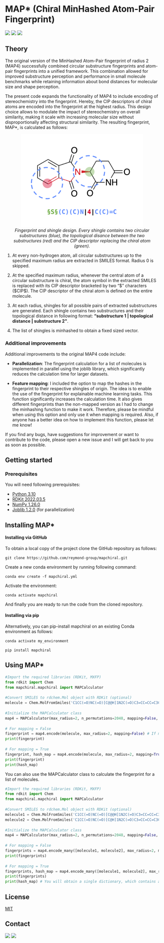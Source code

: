 # **MAP*** (Chiral MinHashed Atom-Pair Fingerprint)

<img src="https://img.shields.io/pypi/v/mapchiral?color=success&label=Version&style=flat-square"/> <img src="https://img.shields.io/badge/Python-3.10-blue?style=flat-square"/> <img src="https://img.shields.io/badge/License-MIT-yellow?style=flat-square"/>

## Theory

The original version of the MinHashed Atom-Pair fingerprint of radius 2 (MAP4) successfully combined circular substructure fingerprints and atom-pair fingerprints into a unified framework. This combination allowed for improved substructure perception and performance in small molecule benchmarks while retaining information about bond distances for molecular size and shape perception.

The present code expands the functionality of MAP4 to include encoding of stereochemistry into the fingerprint. Hereby, the CIP descriptors of chiral atoms are encoded into the fingerprint at the highest radius. This design choice allows to modulate the impact of stereochemistry on overall similarity, making it scale with increasing molecular size without disproportionally affecting structural similarity. The resulting fingerprint, MAP*, is calculated as follows:

<p align="center">
    <img src="readme_figures/shingle.png" alt="shingles" width="400"/>
    <br>
    <em>Fingerprint and shingle design. Every shingle contains two circular substructures (blue), the topological disance between the two substructures (red) and the CIP descriptor replacing the chiral atom (green). </em>
</p>


1. At every non-hydrogen atom, all circular substructures up to the specified maximum radius are extracted in SMILES format. Radius 0 is skipped.

2. At the specified maximum radius, whenever the central atom of a circular substructure is chiral, the atom symbol in the extracted SMILES is replaced with its CIP descriptor bracketed by two “\$” characters (\$CIP\$). The CIP descriptor of the chiral atom is defined on the entire molecule.

3. At each radius, shingles for all possible pairs of extracted substructures are generated. Each shingle contains two substructures and their topological distance in following format: **“substructure 1 | topological distance | substructure 2"**.

4. The list of shingles is minhashed to obtain a fixed sized vector. 

### Additional improvements 

Additional improvements to the original MAP4 code include: 

* **Parallelization**: The fingerprint calculation for a list of molecules is implemented in parallel using the joblib library, which significantly reduces the calculation time for larger datasets. 

* **Feature mapping**: I included the option to map the hashes in the fingerprint to their respective shingles of origin. The idea is to enable the use of the fingerprint for explainable machine learning tasks. This function significantly increases the calculation time. It also gives different fingerprints than the non-mapped version as I had to change the minhashing function to make it work. Therefore, please be mindful when using this option and only use it when mapping is required. Also, if anyone has a better idea on how to implement this function, please let me know!

If you find any bugs, have suggestions for improvement or want to contribute to the code, please open a new issue and I will get back to you as soon as possible.

## Getting started

### Prerequisites

You will need following prerequisites: 

* [Python 3.10](https://www.python.org)
* [RDKit 2022.03.5](https://www.rdkit.org)
* [NumPy 1.26.0](https://numpy.org)
* [Joblib 1.2.0](https://joblib.readthedocs.io/en/latest/) (for parallelization)

## Installing MAP*

#### **Installing via GitHub**

To obtain a local copy of the project clone the GitHub repository as follows:

```console
git clone https://github.com/reymond-group/mapchiral.git
```

Create a new conda environment by running following command:

```console
conda env create -f mapchiral.yml
```

Activate the environment:

```console
conda activate mapchiral
```

And finally you are ready to run the code from the cloned repository. 

#### **Installing via pip**

Alternatively, you can pip-install mapchiral on an existing Conda environment as follows:

```console
conda activate my_environment
```

```console
pip install mapchiral
```

## Using MAP*

```python
#Import the required libraries (RDKit, MXFP)
from rdkit import Chem
from mapchiral.mapchiral import MAPCalculator

#Convert SMILES to rdchem.Mol object with RDKit (optional)
molecule = Chem.MolFromSmiles('C1CC(=O)NC(=O)[C@@H]1N2C(=O)C3=CC=CC=C3C2=O')

#Initialize the MAPCalculator class
map4 = MAPCalculator(max_radius=2, n_permutations=2048, mapping=False, n_cores=8, seed=42)

# For mapping = False
fingerprint = map4.encode(molecule, max_radius=2, mapping=False) # If max_radius and mapping are not specified, the values from the initialization are used.
print(fingerprint)

# For mapping = True
fingerprint, hash_map = map4.encode(molecule, max_radius=2, mapping=True)
print(fingerprint)
print(hash_map)

```

You can also use the MAPCalculator class to calculate the fingerprint for a list of molecules. 

```python
#Import the required libraries (RDKit, MXFP)
from rdkit import Chem
from mapchiral.mapchiral import MAPCalculator

#Convert SMILES to rdchem.Mol object with RDKit (optional)
molecule1 = Chem.MolFromSmiles('C1CC(=O)NC(=O)[C@@H]1N2C(=O)C3=CC=CC=C3C2=O')
molecule2 = Chem.MolFromSmiles('C1CC(=O)NC(=O)[C@H]1N2C(=O)C3=CC=CC=C3C2=O')

#Initialize the MAPCalculator class
map4 = MAPCalculator(max_radius=2, n_permutations=2048, mapping=False, n_cores=8, seed=42)

# For mapping = False
fingerprints = map4.encode_many([molecule1, molecule2], max_radius=2, mapping=False)
print(fingerprints)

# For mapping = True
fingerprints, hash_map = map4.encode_many([molecule1, molecule2], max_radius=2, mapping=True)
print(fingerprints)
print(hash_map) # You will obtain a single dictionary, which contains all the hashes and their respective shingles of origin for all calulated fingerprints

```

## License
[MIT](https://choosealicense.com/licenses/mit/)

## Contact

<img src="https://img.shields.io/twitter/follow/reymondgroup?style=social"/> 
<img src="https://img.shields.io/twitter/follow/markusorsi?style=social"/>